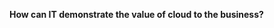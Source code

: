 
**How can IT demonstrate the value of cloud to the business?**


<!--stackedit_data:
eyJoaXN0b3J5IjpbMTMzNzQ5MTU4MiwtMTc4MzgxMzE1NywtMT
c1NTI4MTc1MiwtMjA1NjUwOTk2LDczMDk5ODExNl19
-->